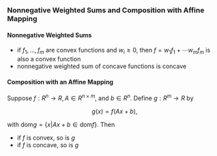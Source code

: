 ### Nonnegative Weighted Sums and Composition with Affine Mapping

#### Nonnegative Weighted Sums
* if $f_1,...,f_m$ are convex functions and $w_i\geq0$, then $f=w_1f_1+\cdots w_mf_m$ is also a convex function
* nonnegative weighted sum of concave functions is concave

#### Composition with an Affine Mapping
Suppose $f:R^n\to R, A\in R^{n\times m}$, and $b\in R^n$. Define $g:R^m\to R$ by

$$
g(x)=f(Ax+b),
$$

with $\text{dom}g=\{x|Ax+b\in\text{dom}f\}$. Then 
* if $f$ is convex, so is $g$
* if $f$ is concave, so is $g$